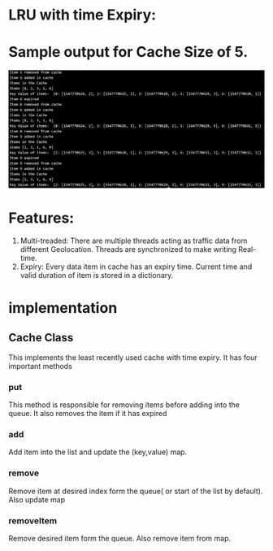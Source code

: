# LRU with time Expiry:

# Sample output for Cache Size of 5.
![](image.JPG)

# Features:
1. Multi-treaded: There are multiple threads acting as traffic data from different Geolocation. Threads are synchronized to make writing Real-time.
2. Expiry: Every data item in cache has an expiry time. Current time and valid duration of item is stored in a dictionary.

# implementation

## Cache Class
This implements the least recently used cache with time expiry. It has four important methods

### put
This method is responsible for removing items before adding into the queue. It also removes the item if it has expired

### add
Add item into the list and update the (key,value) map.

### remove
Remove item at desired index form the queue( or start of the list by default). Also update map

### removeItem
Remove desired item form the queue. Also remove item from map.
